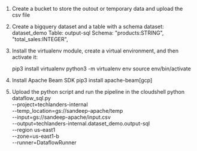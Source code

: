 1. Create a bucket to store the outout or temporary data and upload the csv file

2. Create a bigquery dataset and a table with a schema
   dataset: dataset_demo
   Table: output-sql
   Schema:
      "products:STRING",
      "total_sales:INTEGER",

3. Install the virtualenv module, create a virtual environment, and then activate it:

   pip3 install virtualenv
   python3 -m virtualenv env
   source env/bin/activate

4. Install Apache Beam SDK
   pip3 install apache-beam[gcp]

5. Upload the python script and run the pipeline in the cloudshell
python dataflow_sql.py \
    --project=techlanders-internal \
    --temp_location=gs://sandeep-apache/temp \
    --input=gs://sandeep-apache/input.csv \
    --output=techlanders-internal.dataset_demo.output-sql \
    --region us-east1  \
    --zone=us-east1-b \
    --runner=DataflowRunner
